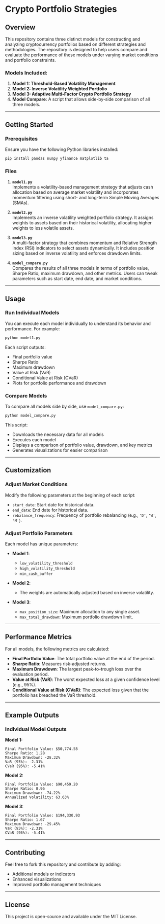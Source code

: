 # Crypto Portfolio Strategies

## Overview

This repository contains three distinct models for constructing and analyzing cryptocurrency portfolios based on different strategies and methodologies. The repository is designed to help users compare and evaluate the performance of these models under varying market conditions and portfolio constraints.

### Models Included:
1. **Model 1: Threshold-Based Volatility Management**
2. **Model 2: Inverse Volatility Weighted Portfolio**
3. **Model 3: Adaptive Multi-Factor Crypto Portfolio Strategy**
4. **Model Compare**: A script that allows side-by-side comparison of all three models.

---

## Getting Started

### Prerequisites

Ensure you have the following Python libraries installed:

```bash
pip install pandas numpy yfinance matplotlib ta
```

### Files

1. **`model1.py`**  
   Implements a volatility-based management strategy that adjusts cash allocation based on average market volatility and incorporates momentum filtering using short- and long-term Simple Moving Averages (SMAs).

2. **`model2.py`**  
   Implements an inverse volatility weighted portfolio strategy. It assigns weights to assets based on their historical volatility, allocating higher weights to less volatile assets.

3. **`model3.py`**  
   A multi-factor strategy that combines momentum and Relative Strength Index (RSI) indicators to select assets dynamically. It includes position sizing based on inverse volatility and enforces drawdown limits.

4. **`model_compare.py`**  
   Compares the results of all three models in terms of portfolio value, Sharpe Ratio, maximum drawdown, and other metrics. Users can tweak parameters such as start date, end date, and market conditions.

---

## Usage

### Run Individual Models
You can execute each model individually to understand its behavior and performance. For example:

```bash
python model1.py
```

Each script outputs:
- Final portfolio value
- Sharpe Ratio
- Maximum drawdown
- Value at Risk (VaR)
- Conditional Value at Risk (CVaR)
- Plots for portfolio performance and drawdown

### Compare Models
To compare all models side by side, use `model_compare.py`:

```bash
python model_compare.py
```

This script:
- Downloads the necessary data for all models
- Executes each model
- Displays a comparison of portfolio value, drawdown, and key metrics
- Generates visualizations for easier comparison

---

## Customization

### Adjust Market Conditions
Modify the following parameters at the beginning of each script:
- `start_date`: Start date for historical data.
- `end_date`: End date for historical data.
- `rebalance_frequency`: Frequency of portfolio rebalancing (e.g., `'D'`, `'W'`, `'M'`).

### Adjust Portfolio Parameters
Each model has unique parameters:
- **Model 1**:
  - `low_volatility_threshold`
  - `high_volatility_threshold`
  - `min_cash_buffer`

- **Model 2**:
  - The weights are automatically adjusted based on inverse volatility.

- **Model 3**:
  - `max_position_size`: Maximum allocation to any single asset.
  - `max_total_drawdown`: Maximum portfolio drawdown limit.

---

## Performance Metrics

For all models, the following metrics are calculated:
- **Final Portfolio Value**: The total portfolio value at the end of the period.
- **Sharpe Ratio**: Measures risk-adjusted returns.
- **Maximum Drawdown**: The largest peak-to-trough loss over the evaluation period.
- **Value at Risk (VaR)**: The worst expected loss at a given confidence level (e.g., 95%).
- **Conditional Value at Risk (CVaR)**: The expected loss given that the portfolio has breached the VaR threshold.

---

## Example Outputs

### Individual Model Outputs
**Model 1:**
```
Final Portfolio Value: $50,774.58
Sharpe Ratio: 1.28
Maximum Drawdown: -28.32%
VaR (95%): -2.31%
CVaR (95%): -5.41%
```

**Model 2:**
```
Final Portfolio Value: $90,459.20
Sharpe Ratio: 0.96
Maximum Drawdown: -74.22%
Annualized Volatility: 63.63%
```

**Model 3:**
```
Final Portfolio Value: $194,330.93
Sharpe Ratio: 1.67
Maximum Drawdown: -29.45%
VaR (95%): -2.31%
CVaR (95%): -5.41%
```

---

## Contributing

Feel free to fork this repository and contribute by adding:
- Additional models or indicators
- Enhanced visualizations
- Improved portfolio management techniques

---

## License

This project is open-source and available under the MIT License.